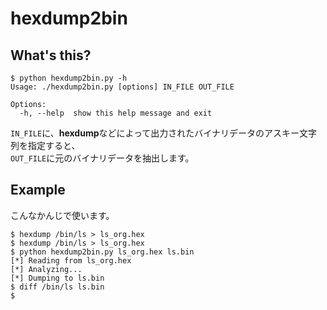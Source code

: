 # hexdump2bin

## What's this?

    $ python hexdump2bin.py -h
    Usage: ./hexdump2bin.py [options] IN_FILE OUT_FILE
    
    Options:
      -h, --help  show this help message and exit

`IN_FILE`に、**hexdump**などによって出力されたバイナリデータのアスキー文字列を指定すると、  
`OUT_FILE`に元のバイナリデータを抽出します。

## Example
こんなかんじで使います。

    $ hexdump /bin/ls > ls_org.hex
    $ hexdump /bin/ls > ls_org.hex
    $ python hexdump2bin.py ls_org.hex ls.bin
    [*] Reading from ls_org.hex
    [*] Analyzing...
    [*] Dumping to ls.bin
    $ diff /bin/ls ls.bin 
    $ 
